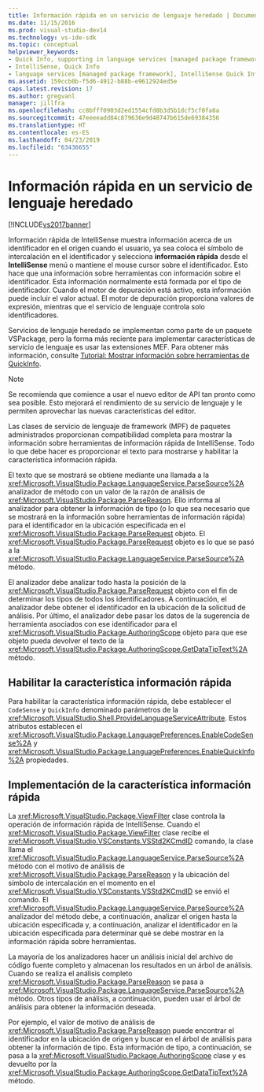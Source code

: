 ```yaml
---
title: Información rápida en un servicio de lenguaje heredado | Documentos de Microsoft
ms.date: 11/15/2016
ms.prod: visual-studio-dev14
ms.technology: vs-ide-sdk
ms.topic: conceptual
helpviewer_keywords:
- Quick Info, supporting in language services [managed package framework]
- IntelliSense, Quick Info
- language services [managed package framework], IntelliSense Quick Info
ms.assetid: 159ccb0b-f5d6-4912-b88b-e9612924ed5e
caps.latest.revision: 17
ms.author: gregvanl
manager: jillfra
ms.openlocfilehash: cc8bfff0903d2ed1554cfd8b3d5b1dcf5cf0fa8a
ms.sourcegitcommit: 47eeeeadd84c879636e9d48747b615de69384356
ms.translationtype: HT
ms.contentlocale: es-ES
ms.lasthandoff: 04/23/2019
ms.locfileid: "63436655"
---
```

# <a name="quick-info-in-a-legacy-language-service"></a>Información rápida en un servicio de lenguaje heredado
[!INCLUDE[vs2017banner](../../includes/vs2017banner.md)]

Información rápida de IntelliSense muestra información acerca de un identificador en el origen cuando el usuario, ya sea coloca el símbolo de intercalación en el identificador y selecciona **información rápida** desde el **IntelliSense** menú o mantiene el mouse cursor sobre el identificador. Esto hace que una información sobre herramientas con información sobre el identificador. Esta información normalmente está formada por el tipo de identificador. Cuando el motor de depuración está activo, esta información puede incluir el valor actual. El motor de depuración proporciona valores de expresión, mientras que el servicio de lenguaje controla solo identificadores.  
  
 Servicios de lenguaje heredado se implementan como parte de un paquete VSPackage, pero la forma más reciente para implementar características de servicio de lenguaje es usar las extensiones MEF. Para obtener más información, consulte [Tutorial: Mostrar información sobre herramientas de QuickInfo](../../extensibility/walkthrough-displaying-quickinfo-tooltips.md).  
  
> [!NOTE]
> Se recomienda que comience a usar el nuevo editor de API tan pronto como sea posible. Esto mejorará el rendimiento de su servicio de lenguaje y le permiten aprovechar las nuevas características del editor.  
  
 Las clases de servicio de lenguaje de framework (MPF) de paquetes administrados proporcionan compatibilidad completa para mostrar la información sobre herramientas de información rápida de IntelliSense. Todo lo que debe hacer es proporcionar el texto para mostrarse y habilitar la característica información rápida.  
  
 El texto que se mostrará se obtiene mediante una llamada a la <xref:Microsoft.VisualStudio.Package.LanguageService.ParseSource%2A> analizador de método con un valor de la razón de análisis de <xref:Microsoft.VisualStudio.Package.ParseReason>. Ello informa al analizador para obtener la información de tipo (o lo que sea necesario que se mostrará en la información sobre herramientas de información rápida) para el identificador en la ubicación especificada en el <xref:Microsoft.VisualStudio.Package.ParseRequest> objeto. El <xref:Microsoft.VisualStudio.Package.ParseRequest> objeto es lo que se pasó a la <xref:Microsoft.VisualStudio.Package.LanguageService.ParseSource%2A> método.  
  
 El analizador debe analizar todo hasta la posición de la <xref:Microsoft.VisualStudio.Package.ParseRequest> objeto con el fin de determinar los tipos de todos los identificadores. A continuación, el analizador debe obtener el identificador en la ubicación de la solicitud de análisis. Por último, el analizador debe pasar los datos de la sugerencia de herramienta asociados con ese identificador para el <xref:Microsoft.VisualStudio.Package.AuthoringScope> objeto para que ese objeto pueda devolver el texto de la <xref:Microsoft.VisualStudio.Package.AuthoringScope.GetDataTipText%2A> método.  
  
## <a name="enabling-the-quick-info-feature"></a>Habilitar la característica información rápida  
 Para habilitar la característica información rápida, debe establecer el `CodeSense` y `QuickInfo` denominado parámetros de la <xref:Microsoft.VisualStudio.Shell.ProvideLanguageServiceAttribute>. Estos atributos establecen el <xref:Microsoft.VisualStudio.Package.LanguagePreferences.EnableCodeSense%2A> y <xref:Microsoft.VisualStudio.Package.LanguagePreferences.EnableQuickInfo%2A> propiedades.  
  
## <a name="implementing-the-quick-info-feature"></a>Implementación de la característica información rápida  
 La <xref:Microsoft.VisualStudio.Package.ViewFilter> clase controla la operación de información rápida de IntelliSense. Cuando el <xref:Microsoft.VisualStudio.Package.ViewFilter> clase recibe el <xref:Microsoft.VisualStudio.VSConstants.VSStd2KCmdID> comando, la clase llama el <xref:Microsoft.VisualStudio.Package.LanguageService.ParseSource%2A> método con el motivo de análisis de <xref:Microsoft.VisualStudio.Package.ParseReason> y la ubicación del símbolo de intercalación en el momento en el <xref:Microsoft.VisualStudio.VSConstants.VSStd2KCmdID> se envió el comando. El <xref:Microsoft.VisualStudio.Package.LanguageService.ParseSource%2A> analizador del método debe, a continuación, analizar el origen hasta la ubicación especificada y, a continuación, analizar el identificador en la ubicación especificada para determinar qué se debe mostrar en la información rápida sobre herramientas.  
  
 La mayoría de los analizadores hacer un análisis inicial del archivo de código fuente completo y almacenan los resultados en un árbol de análisis. Cuando se realiza el análisis completo <xref:Microsoft.VisualStudio.Package.ParseReason> se pasa a <xref:Microsoft.VisualStudio.Package.LanguageService.ParseSource%2A> método. Otros tipos de análisis, a continuación, pueden usar el árbol de análisis para obtener la información deseada.  
  
 Por ejemplo, el valor de motivo de análisis de <xref:Microsoft.VisualStudio.Package.ParseReason> puede encontrar el identificador en la ubicación de origen y buscar en el árbol de análisis para obtener la información de tipo. Esta información de tipo, a continuación, se pasa a la <xref:Microsoft.VisualStudio.Package.AuthoringScope> clase y es devuelto por la <xref:Microsoft.VisualStudio.Package.AuthoringScope.GetDataTipText%2A> método.
